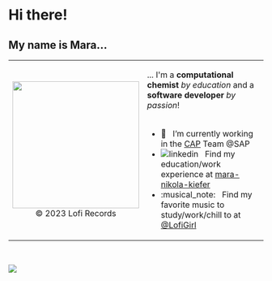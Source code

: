 # Hi there!

## My name is <b>Mara</b>...

<table>
  <tr>
    <td>
      <p align="center">
        <img src="https://github.com/mnkiefer/mnkiefer/assets/8320933/74afa086-de88-40b7-ae7d-3c86b2296a85" width="250px">
        <br>
        <a>© 2023 Lofi Records</a>
      </p>
    </td>
    <td>
      <p style="float:left;">... I'm a <b>computational chemist</b> <i>by education</i> and a <b>software developer</b> <i>by passion</i>!
        <br><br>
        <ul>
          <li>
            🧢 &nbsp; I’m currently working in the <a href="https://cap.cloud.sap/docs/about">CAP</a> Team @SAP
          </li>
          <li>
            <img src="https://i.stack.imgur.com/gVE0j.png" alt="linkedin"> &nbsp; 
            Find my education/work experience at <a href="www.linkedin.com/in/mara-nikola-kiefer" rel="nofollow noreferrer">mara-nikola-kiefer</a>
          </li>
          <li>
            :musical_note: &nbsp; Find my favorite music to study/work/chill to at <a href="https://www.youtube.com/@LofiGirl">@LofiGirl</a>
          </li>
        </ul>
      </p>
    </td>
  </tr>
</table>
<br>

![](https://komarev.com/ghpvc/?username=mnkiefer)
